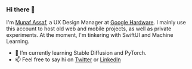 ### Hi there 👋

<!--
**munaf/munaf** is a ✨ _special_ ✨ repository because its `README.md` (this file) appears on your GitHub profile.
-->
I'm [Munaf Assaf](http://www.linkedin.com/in/munafassaf), a UX Design Manager at [Google Hardware](http://store.google.com). I mainly use this account to host old web and mobile projects, as well as private experiments. At the moment, I'm tinkering with SwiftUI and Machine Learning.

- 🌱 I’m currently learning Stable Diffusion and PyTorch.
- 📫 Feel free to say hi on [Twitter](http://www.twitter.com/munafassaf) or [LinkedIn](http://www.linkedin.com/in/munafassaf)
